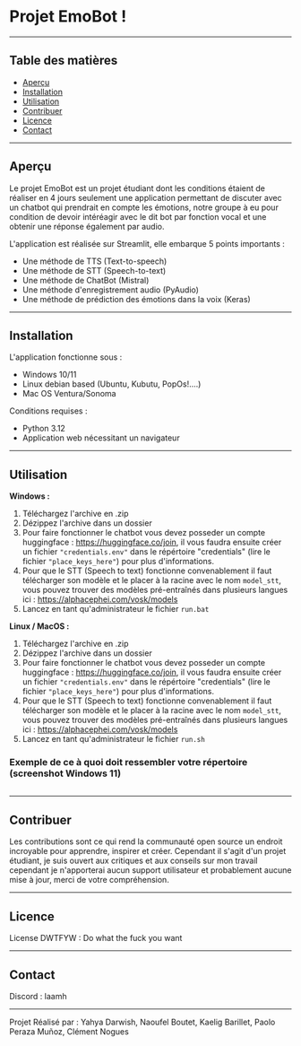 # Projet EmoBot !

---

## Table des matières

- [Aperçu](#aperçu)
- [Installation](#installation)
- [Utilisation](#utilisation)
- [Contribuer](#contribuer)
- [Licence](#licence)
- [Contact](#contact)

---

## Aperçu

Le projet EmoBot est un projet étudiant dont les conditions étaient de réaliser en 4 jours seulement une application permettant de discuter avec un chatbot qui prendrait
en compte les émotions, notre groupe à eu pour condition de devoir intéréagir avec le dit bot par fonction vocal et une obtenir une réponse également par audio.

L'application est réalisée sur Streamlit, elle embarque 5 points importants :
  - Une méthode de TTS (Text-to-speech)
  - Une méthode de STT (Speech-to-text)
  - Une méthode de ChatBot (Mistral)
  - Une méthode d'enregistrement audio (PyAudio)
  - Une méthode de prédiction des émotions dans la voix (Keras)

---

## Installation

L'application fonctionne sous :
  - Windows 10/11
  - Linux debian based (Ubuntu, Kubutu, PopOs!....)
  - Mac OS Ventura/Sonoma

Conditions requises :
  - Python 3.12
  - Application web nécessitant un navigateur

---

## Utilisation

__Windows :__

1. Téléchargez l'archive en .zip
2. Dézippez l'archive dans un dossier
3. Pour faire fonctionner le chatbot vous devez posseder un compte huggingface : https://huggingface.co/join, il vous faudra ensuite créer un fichier ``"credentials.env"`` dans le répértoire "credentials" (lire le fichier ``"place_keys_here"``) pour plus d'informations.
4. Pour que le STT (Speech to text) fonctionne convenablement il faut télécharger son modèle et le placer à la racine avec le nom ``model_stt``, vous pouvez trouver des modèles pré-entraînés dans plusieurs langues ici : https://alphacephei.com/vosk/models
5. Lancez en tant qu'administrateur le fichier ``run.bat``

__Linux / MacOS :__

1. Téléchargez l'archive en .zip
2. Dézippez l'archive dans un dossier
3. Pour faire fonctionner le chatbot vous devez posseder un compte huggingface : https://huggingface.co/join, il vous faudra ensuite créer un fichier ``"credentials.env"`` dans le répértoire "credentials" (lire le fichier ``"place_keys_here"``) pour plus d'informations.
4. Pour que le STT (Speech to text) fonctionne convenablement il faut télécharger son modèle et le placer à la racine avec le nom ``model_stt``, vous pouvez trouver des modèles pré-entraînés dans plusieurs langues ici : https://alphacephei.com/vosk/models
5. Lancez en tant qu'administrateur le fichier ``run.sh``

### Exemple de ce à quoi doit ressembler votre répertoire (screenshot Windows 11)
![<Exemple>](https://media.discordapp.net/attachments/1223209671515439174/1230657115727597599/image.png?ex=66341dc0&is=6621a8c0&hm=a184c888635c3b0c54f1edc7ef77965d7111e5a0004fc0ff8caad7d5f1a600c8&=&format=webp&quality=lossless&width=809&height=302)

---

## Contribuer

Les contributions sont ce qui rend la communauté open source un endroit incroyable pour apprendre, inspirer et créer.
Cependant il s'agit d'un projet étudiant, je suis ouvert aux critiques et aux conseils sur mon travail cependant je n'apporterai aucun support utilisateur et probablement aucune mise à jour, merci de votre compréhension.

---

## Licence

License DWTFYW :
Do what the fuck you want

---

## Contact

Discord : laamh

---

Projet Réalisé par : Yahya Darwish, Naoufel Boutet, Kaelig Barillet, Paolo Peraza Muñoz, Clément Nogues
